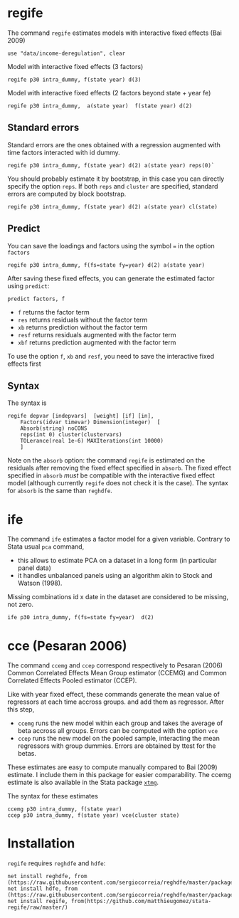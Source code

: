 

# regife

The command `regife` estimates models with interactive fixed effects (Bai 2009)


```
use "data/income-deregulation", clear
```

Model with interactive fixed effects (3 factors)
```
regife p30 intra_dummy, f(state year) d(3)
```

Model with interactive fixed effects (2 factors beyond state + year fe)

```
regife p30 intra_dummy,  a(state year)  f(state year) d(2)
```





## Standard errors

Standard errors are the ones obtained with a regression augmented with time factors interacted with id dummy. 

```
regife p30 intra_dummy, f(state year) d(2) a(state year) reps(0)`
```

You should probably estimate it by bootstrap, in this case you can directly specify the option `reps`. If both `reps` and `cluster` are specified, standard errors are computed by block bootstrap.

```
regife p30 intra_dummy, f(state year) d(2) a(state year) cl(state)
```


## Predict

You can save the loadings and factors using the symbol `=` in the option `factors`

```
regife p30 intra_dummy, f(fs=state fy=year) d(2) a(state year)  
```


After saving these fixed effects,  you can generate the estimated factor using `predict`:

```
predict factors, f
```
- `f` returns the factor term
- `res` returns residuals without the factor term
- `xb` returns prediction without the factor term
- `resf` returns residuals augmented with the factor term
- `xbf` returns prediction augmented with the factor term

To use the option `f`, `xb` and `resf`, you need to save the interactive fixed effects first








## Syntax
The syntax is

```
regife depvar [indepvars]  [weight] [if] [in], 
	Factors(idvar timevar) Dimension(integer)  [
	Absorb(string) noCONS 
	reps(int 0) cluster(clustervars)
	TOLerance(real 1e-6) MAXIterations(int 10000) 
	]
```


Note on the `absorb` option: the command `regife` is estimated on the residuals after removing the fixed effect specified in `absorb`. The fixed effect specified in `absorb` *must* be compatible with the interactive fixed effect model (although currently `regife` does not check it is the case). The syntax for `absorb` is the same than `reghdfe`.



# ife
The command `ife` estimates a factor model for a given variable. Contrary to Stata usual `pca` command, 
- this allows to estimate PCA on a dataset in a long form (in particular panel data)
- it handles unbalanced panels using an algorithm akin to Stock and Watson (1998). 

Missing combinations id x date in the dataset are considered to be missing, not zero.

```
ife p30 intra_dummy, f(fs=state fy=year)  d(2)
```

# cce (Pesaran 2006)

The command `ccemg` and `ccep` correspond respectively to Pesaran (2006) Common Correlated Effects Mean Group estimator (CCEMG) and Common Correlated Effects Pooled estimator (CCEP). 

Like with year fixed effect, these commands generate the mean value of regressors at each time accross groups. and add them as regressor. After this step,
- `ccemg` runs the new model within each group and takes the average of beta accross all groups. Errors can be computed with the option `vce`
- `ccep` runs the new model on the pooled sample, interacting the mean regressors with group dummies. Errors are obtained by ttest for the betas.

These estimates are easy to compute manually compared to Bai (2009) estimate. I include them in this package for easier comparability. The ccemg estimate is also available in the Stata package [`xtmg`](https://ideas.repec.org/c/boc/bocode/s457238.html). 

The syntax for these estimates

```
ccemg p30 intra_dummy, f(state year)
ccep p30 intra_dummy, f(state year) vce(cluster state)
```




# Installation

`regife` requires `reghdfe` and `hdfe`:
```
net install reghdfe, from (https://raw.githubusercontent.com/sergiocorreia/reghdfe/master/package/)
net install hdfe, from (https://raw.githubusercontent.com/sergiocorreia/reghdfe/master/package/)
net install regife, from(https://github.com/matthieugomez/stata-regife/raw/master/)
```
